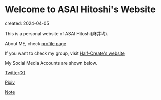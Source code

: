 # Welcome to ASAI Hitoshi's Website
created: 2024-04-05

This is a personal website of ASAI Hitoshi(麻井均).

About ME, check [profile page](https://asai.half-create.org/profile)

If you want to check my group, visit [Half-Create's website](https://half-create.org)

My Social Media Accounts are shown below.

[Twitter(X)](https://twitter.com/asainingen)

[Pixiv](https://www.pixiv.net/users/70042496)

[Note](https://note.com/asainingen)